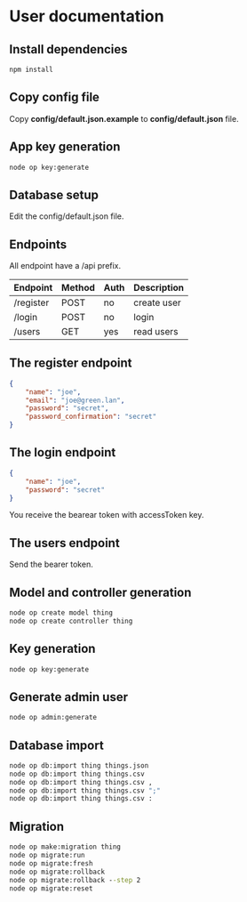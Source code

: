 # User documentation

## Install dependencies

```cmd
npm install
```

## Copy config file

Copy **config/default.json.example** to **config/default.json** file.

## App key generation

```cmd
node op key:generate
```

## Database setup

Edit the config/default.json file.

## Endpoints

All endpoint have a /api prefix.

| Endpoint | Method | Auth | Description |
|-|-|-|-|
| /register | POST  | no |  create user |
| /login    | POST  | no |  login  |
| /users    | GET   | yes |  read users |

## The register endpoint

```json
{
    "name": "joe",
    "email": "joe@green.lan",
    "password": "secret",
    "password_confirmation": "secret"
}
```

## The login endpoint

```json
{
    "name": "joe",
    "password": "secret"
}
```

You receive the bearear token with accessToken key.

## The users endpoint

Send the bearer token.

## Model and controller generation

```cmd
node op create model thing
node op create controller thing
```

## Key generation

```cmd
node op key:generate
```

## Generate admin user

```cmd
node op admin:generate
```

## Database import

```cmd
node op db:import thing things.json
node op db:import thing things.csv
node op db:import thing things.csv ,
node op db:import thing things.csv ";"
node op db:import thing things.csv :
```

## Migration

```cmd
node op make:migration thing
node op migrate:run
node op migrate:fresh
node op migrate:rollback
node op migrate:rollback --step 2
node op migrate:reset
```
